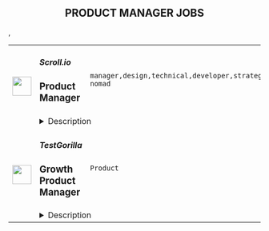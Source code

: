 <div align="center"><h2>PRODUCT MANAGER JOBS</h2></div><table><tr>
                <td width="100" height="100" rowspan="2">
                    <img src="https://remoteok.com/assets/img/jobs/7633aaf94317a5a9c2eb2d71946e372d1672693208.png" width="38px" height="auto">
                </td>
                <td width="300">
                    <h5>Scroll.io</h5>
                    <h3>Product Manager</h3>
                </td>
                <td width="300">
                    <code>manager,design,technical,developer,strategy,operational,digital nomad</code>
                </td>
                <td width="200">
                <text>1 days ago</text>
                </td>
                <td width="100" rowspan="2">
                <a href="https://remoteOK.com/remote-jobs/remote-product-manager-scroll-io-173601" align="right" target="_blank">Apply</a>
                </td>
            </tr>
            <tr>
                <td colspan="3">
                <details><summary>Description</summary>
                <p>We are looking for a first <b>product manager</b> to work with our founding team to define and execute on testnet and mainnet launches for Scrollâs fully EVM-equivalent zkRollup. You will define the UI-UX and launch strategy to reach the broadest spectrum of developers and users.  This will require partnering closely across a variety of cross-functional domains on a highly technical product and working with our community and developer relations teams to roll out major releases end-to-end.</p><p><br></p><p>Your day-to-day work will involve working with the founding team to define release requirements, coordinating across engineering, design, and developer relations teams to execute on them, and ensuring the quality of the final release.  This will require the ability to prioritize features for developers and users as well as make complex technical ideas understandable to developers.  Most importantly, the ideal candidate will prioritize Scrollâs open source, collaborative, and research-driven values when making decisions about the initial releases.</p>\n<p><p><br></p><b>Job Duties</b><ul><li>Work with the team to identify requirements for testnet and mainnet releases.</li><li>Coordinate engineering, design, and developer relations teams for major releases.</li><li>Own the UI-UX and launch strategy of testnet and mainnet releases.</li></ul><p><br></p><b>Qualifications</b><ul><li>Strong interest in and some knowledge of zero-knowledge proofs and Layer 2 protocols.</li><li>Prior experience in or deep interest in cryptocurrency.</li><li>Ability to design and execute operational processes at a high level.</li><li>Ability to work across a highly technical product.</li><li>Experience working with a designer.</li></ul><p><br></p><b>Benefits</b><ul><li>This is a remote position. Work from anywhere with our global team.</li></ul><div><br></div><p><br></p></p>\n<p><span style="font-size: 16px">Don't see your role, but want to join our team? Reach out at&nbsp;</span><a href="http://hire@scroll.io/" style="font-size: 16px" class="postings-link">hire@scroll.io</a><span style="font-size: 16px">&nbsp;with your background and ideal role.</span></p><br/><br/>Please mention the word **HEARTILY** and tag RNzQuOTguMjI4LjExMg== when applying to show you read the job post completely (#RNzQuOTguMjI4LjExMg==). This is a beta feature to avoid spam applicants. Companies can search these words to find applicants that read this and see they're human.
                </details>
                </td>
            </tr>,<tr>
                <td width="100" height="100" rowspan="2">
                    <img src="https://wwr-pro.s3.amazonaws.com/logos/0064/4850/logo.gif" width="38px" height="auto">
                </td>
                <td width="300">
                    <h5>TestGorilla</h5>
                    <h3> Growth Product Manager</h3>
                </td>
                <td width="300">
                    <code>Product</code>
                </td>
                <td width="200">
                <text>2 days ago</text>
                </td>
                <td width="100" rowspan="2">
                <a href="https://weworkremotely.com/remote-jobs/testgorilla-growth-product-manager-3" align="right" target="_blank">Apply</a>
                </td>
            </tr>
            <tr>
                <td colspan="3">
                <details><summary>Description</summary>
                <img src="https://we-work-remotely.imgix.net/logos/0064/4850/logo.gif?ixlib=rails-4.0.0&w=50&h=50&dpr=2&fit=fill&auto=compress" />

<p>
  <strong>Headquarters:</strong> Amsterdam, The Netherlands
    <br /><strong>URL:</strong> <a href="https://www.testgorilla.com/">https://www.testgorilla.com/</a>
</p>

<div>Hi there,</div><div><br></div><div>I’m Michel, the Head of Product at TestGorilla. We’re a fast-growing HR tech startup that helps teams make better hiring decisions faster and bias-free.</div><div><br></div><div>Over the last year, we’ve experienced tremendous growth. More than 8,000 companies have replaced CVs with our assessments to screen candidates in an unbiased and data-driven way. That growth is in part thanks to our extensive inbound marketing program. <br><br>As we look to scale our efforts in 2023 and beyond, we’re looking for a <strong> Growth Product Manager</strong> who’s passionate about joining our quest to help people land dream jobs. </div><div><br></div><div><br></div><h1><strong>What’s in it for you?</strong></h1><ul>
<li>Helping shape a fast-growing HR tech startup as an early employee</li>
<li>Fully remote position with bright, motivated, and friendly colleagues around the world </li>
<li>Chance to be at the forefront of a growing trend of Agile Marketing</li>
<li>Competitive salary + share appreciation rights (SARs)</li>
<li>Flexible hours and vacation</li>
<li>Paid parental leave </li>
<li>Remote working budget: €1,000 per year</li>
<li>Learning and development budget: 3,5% of salary</li>
</ul><div><br></div><div><br></div><h1><strong>The job in a nutshell</strong></h1><div>Reporting into our Head of Product, we are looking for a creative and highly collaborative <strong>Growth Product Manager</strong> with a solid experimentation background and an obsession over the user's needs to lead one of our new Marketing Squads. <br><br>As a Growth Product Manager in our Marketing Department, you'll collaborate with stakeholders and teams from multiple departments to help attract new users to TestGorilla, and convert them into valued customers. You will do this by developing in-depth product, customer, and market insight, translating that insight into a healthy portfolio of marketing experiments that can help us provide a better experience to our users, and validating &amp; informing our brand positioning and product strategy. </div><div><br></div><div>This is an amazing opportunity for a Growth Product Manager who is looking to embark on an entrepreneurial journey and is ready to put a dent in the universe! </div><div>
<br><br>
</div><h1><strong>You’ll spend time on the following:</strong></h1><ul>
<li>Collaborate with Test Gorilla's Product and Marketing leadership teams to help plan and execute an acquisition strategy to drive sustainable user growth</li>
<li>Prioritize a healthy portfolio of marketing experiments and marketing campaigns that can move the needle for user visits, conversion, and engagement </li>
<li>Develop a deep understanding of our users and our content through qualitative research, data analytics and experimentation </li>
<li>Form part of the Product and Engineering team by collaborating with Product Designers and Engineers - from discovery to delivery, on to monitoring after release</li>
<li>Work cross-functionally across the company to understand how Marketing can leverage our product, content, articles, creatives, and landing pages to grow our user base</li>
</ul><div><br></div><h1><strong><br>Here's what we are looking for:</strong></h1><ul>
<li>You are inspired by our mission of <em>putting people in their dream jobs</em> </li>
<li>You are fully aligned with our <a href="https://www.testgorilla.com/careers/">values </a>
</li>
<li>You are natively proficient in written English</li>
<li>You are passionate about Product Management and <a href="https://www.testgorilla.com/test-library/role-specific-skills-tests/growth-marketing-b2c-test/">Marketing</a> </li>
<li>Prior experience in a marketing role</li>
<li>Experience running experiments with lean thinking and quick iterations</li>
<li>Data-driven approach to product management and prioritization</li>
<li>Excellent stakeholder management skills</li>
<li>Mindset that always thinks MVP first</li>
<li>User psychology and marketing know-how </li>
<li>You are comfortable with the ambiguity and pace of iteration of a hyper-growth startup</li>
</ul><div><br></div><div>
<em>We typically expect candidates with at least </em><strong><em>3 years of experience in agile cross-functional product</em></strong><em> and/or marketing team to have the skills mentioned above.</em>
</div><div>
<br><br>
</div><h1><strong>Bonus points if…</strong></h1><ul>
<li>You have experience working in a SaaS company and a fast-growing startup </li>
<li>You have experience working in a Product-led growth environment</li>
<li>You have experience with Agile Marketing </li>
</ul><div><br></div><div><br></div><h1><strong>Interested?</strong></h1><div>We don’t offer rainbow glitter unicorns or dog-friendly offices (we literally don’t have an office), but we do offer real people, solid core values, and a product meant to give everyone a fair, unbiased chance at their dream jobs.</div><div>
<br>Here at TestGorilla, we eat our own dog food. We use our assessment platform to make sure we make the best hiring decisions faster and bias-free. I took one too and I enjoyed it!</div><div>
<br>So if this role sounds like a good fit for you, I’d like you to <a href="https://assessment.testgorilla.com/testtaker/publicinvitation/cc74819f-dbe4-4978-b112-8d75fc0923b2">take an assessment</a> so we can get a better idea about whether you would fit the role. It’s also a great opportunity for you to get to know our product!</div><div>
<br>If you’re hired, I’ll do everything I can to help you succeed at TestGorilla and throughout the rest of your career.</div><div><br></div>

<p><strong>To apply:</strong> <a href="https://weworkremotely.com/remote-jobs/testgorilla-growth-product-manager-3">https://weworkremotely.com/remote-jobs/testgorilla-growth-product-manager-3</a></p>

                </details>
                </td>
            </tr>,<tr>
                <td width="100" height="100" rowspan="2">
                    <img src="https://wwr-pro.s3.amazonaws.com/logos/0077/5904/logo.gif" width="38px" height="auto">
                </td>
                <td width="300">
                    <h5>TestGorilla</h5>
                    <h3> Senior Product Manager</h3>
                </td>
                <td width="300">
                    <code>Product</code>
                </td>
                <td width="200">
                <text>2 days ago</text>
                </td>
                <td width="100" rowspan="2">
                <a href="https://weworkremotely.com/remote-jobs/testgorilla-senior-product-manager-4" align="right" target="_blank">Apply</a>
                </td>
            </tr>
            <tr>
                <td colspan="3">
                <details><summary>Description</summary>
                <img src="https://we-work-remotely.imgix.net/logos/0077/5904/logo.gif?ixlib=rails-4.0.0&w=50&h=50&dpr=2&fit=fill&auto=compress" />

<p>
  <strong>Headquarters:</strong> Amsterdam
    <br /><strong>URL:</strong> <a href="https://www.testgorilla.com/">https://www.testgorilla.com/</a>
</p>

<div>Hi,</div><div><br></div><div>I’m Claudia, the Head of Product at TestGorilla. We’re a fast-growing <a href="https://www.testgorilla.com/">HR tech startup</a> that helps teams make better hiring decisions faster and bias-free.</div><div><br></div><div>Over the past year, we’ve experienced tremendous growth. More than 8,000 companies have replaced CVs with our assessments to screen candidates in an unbiased and data-driven way. </div><div><br></div><div>As we scale our efforts in 2023 and beyond, we’re looking for a <strong>Senior Product Manager </strong>who’s passionate about building amazing product experiences and helping people land dream jobs. </div><div>
<br><br>
</div><h1><strong>What’s in it for you?</strong></h1><ul>
<li>Helping shape a fast-growing HR tech startup as an early employee</li>
<li>Fully remote position with bright, motivated, and friendly colleagues around the world </li>
<li>Competitive salary + Share appreciation rights (SARs)</li>
<li>Flexible hours and vacation</li>
<li>Paid parental leave </li>
<li>Remote working budget: €1,000 per year</li>
<li>Learning and development budget: 3.5% of salary</li>
</ul><div><br></div><h1>The job in a nutshell</h1><div>As a<strong> Senior Product Manager,</strong> you’ll be responsible for creating and shipping products that help hundreds of thousands of users around the world land their dream job. <br><br>
</div><div>Together with a cross-functional team, you’ll take ownership of translating our product vision and strategy into a roadmap, ensure seamless product delivery and drive feedback loops on what has been shipped. <br><br>
</div><div>Your goal is to give our customers and their candidates the best experience possible out there! This is an amazing opportunity for a product manager that is looking to embark on an entrepreneurial journey and is ready to put a dent in the universe! </div><div><br></div><div><br></div><h1><strong>You’ll spend time on the following:</strong></h1><ul>
<li>Define a vision, strategy and roadmap that drives maximum impact for your area of the customer and candidate experience. </li>
<li>
<a href="https://www.testgorilla.com/test-library/role-specific-skills-tests/product-owner-test/">Drive product execution</a>: gather requirements, define functionality, set goals, deliver with your team against these goals, resolve quality issues.</li>
<li>Work with cross-functional stakeholders (Customer Success, Sales, Marketing, etc.). to factor their requirements into product decisions.</li>
<li>Talk to users on a regular basis: our customers that create assessments as well as candidates taking the assessment.</li>
<li>Leverage data and user insights to create solutions that satisfy and solve user needs.</li>
<li>Create clear and thoughtful documentation that can easily be understood and used by both technical and non-technical stakeholders.</li>
<li>Ensure UX and product-led growth is at the heart of what we build.</li>
<li>Gain a broader understanding of trends in the HR and HR-tech vertical that impact product development.</li>
<li>Work in a collaborative, talented distributed team across the globe.<br><br>
</li>
</ul><div> </div><h1><strong>Here's what we are looking for:</strong></h1><ul>
<li>You are inspired by our mission to put <em>one billion people in dream jobs</em>
</li>
<li>You are fully aligned with our <a href="https://www.testgorilla.com/careers/">values </a>
</li>
<li>You have a track record of shipping and scaling high quality products that effectively service the needs of both customers and the business.</li>
<li>You have creative and innovative problem solving skills and feel comfortable engaging in detailed conversations about strategy and product design with both non-technical and technical audiences.</li>
<li>You are data driven and use that skill to drive strategic decisions for the product you are working on. Making sure we tackle the biggest opportunities in the most effective way.</li>
<li>You’re able to think big, but start small. You can establish a north star for your product while maintaining an agile mindset towards getting there.</li>
<li>You have a user-first mindset. You’re passionate about understanding their needs and continuously improving their experience.</li>
<li>You have strong collaboration and relationship building skills that allow you to build cross-functional relationships.</li>
<li>You have excellent communication skills (both written and verbal) and attention to detail. </li>
<li>You are comfortable with ambiguity and thrive in the fast paced environment of an early-stage startup that is operating remotely around the globe.</li>
</ul><div>We typically expect candidates with at least <strong><em>5 years of Senior Product Management experience</em></strong> to have the skills mentioned above.<br><br>
</div><div> </div><h1><strong>Bonus points if…</strong></h1><ul>
<li>You have experience working in a high growth product-led startup.</li>
<li>You have domain experience working in HR-tech and/or SaaS.</li>
<li>You have led detailed short-term product roadmaps while keeping the longer term vision intact.</li>
<li>You have strong experience with UI/UX design, and you are passionate about design and creating beautiful products.</li>
</ul><div>
<br><br>
</div><h1><strong>Interested?</strong></h1><div>
<br>We don’t offer rainbow glitter unicorns or dog-friendly offices (we literally don’t have an office), but we do offer real people, solid core values, and a product meant to give everyone a fair, unbiased chance at their dream jobs.</div><div>
<br>Here at TestGorilla, we eat our own dog food. We use our assessment platform to make sure we make the best hiring decisions, faster and bias-free. </div><div>
<br>So if this role sounds like a good fit for you, I’d like you to take an assessment so we can get a better idea about whether you would fit the role. It’s also a great opportunity for you to get to know our product!</div><div>
<br>If you’re hired, I’ll do everything I can to help you succeed at TestGorilla and throughout the rest of your career.</div><div><br></div><div>
<br><br>
</div>

<p><strong>To apply:</strong> <a href="https://weworkremotely.com/remote-jobs/testgorilla-senior-product-manager-4">https://weworkremotely.com/remote-jobs/testgorilla-senior-product-manager-4</a></p>

                </details>
                </td>
            </tr>,<tr>
                <td width="100" height="100" rowspan="2">
                    <img src="https://wwr-pro.s3.amazonaws.com/logos/0071/4151/logo.gif" width="38px" height="auto">
                </td>
                <td width="300">
                    <h5>A.Team</h5>
                    <h3> Senior Independent Product Manager/Product Designer ($110-$190/hr)</h3>
                </td>
                <td width="300">
                    <code>Product</code>
                </td>
                <td width="200">
                <text>420 days ago</text>
                </td>
                <td width="100" rowspan="2">
                <a href="https://weworkremotely.com/remote-jobs/a-team-senior-independent-product-manager-product-designer-110-190-hr" align="right" target="_blank">Apply</a>
                </td>
            </tr>
            <tr>
                <td colspan="3">
                <details><summary>Description</summary>
                <img src="https://we-work-remotely.imgix.net/logos/0071/4151/logo.gif?ixlib=rails-4.0.0&w=50&h=50&dpr=2&fit=fill&auto=compress" />

<p>
  <strong>Headquarters:</strong> NYC, SF, and TLV
    <br /><strong>URL:</strong> <a href="https://build.a.team/wwrfastrackreferral">https://build.a.team/wwrfastrackreferral</a>
</p>

<div>
<a href="https://build.a.team/wwrproductmgrfasttrack">A·Team</a> is a VC-backed, stealth, application-only home on the internet for Senior Product Managers &amp; Product Designers (along with developers &amp; UX/UI folks) to team up with the best companies on their next big thing. <br><br>After talking with hundreds of independent engineers, designers, and product folks, we heard over and over that finding vetted, high-quality, consistent clients is hard, and projects are often too small to be rewarding. A·Team matches small teams of the most talented builders in the world with companies backed by a16z, YC, Softbank, General Catalyst, etc. on a contract basis for many of their most important initiatives. We quietly launched in May 2020, and have helped A·Teamers earn $11.4+ million since.<br><br>As part of A·Team, you can expect:</div><ul>
<li>
<strong>High-paying, meaningful client missions (where you'd lead Product) with the most audacious companies</strong> sent your way; generally $110-$190/hr, with vetted, fascinating clients doing work that matters. We're picky about who we partner with; new clients only come in via trusted referral. We've worked with Lyft, McGraw Hill, ClearCo, irl.com, the former CEO of Waze, the leading vaccine production software, several new unicorns we can't say here, and dozens of startups backed by a16z/YC/Softbank/etc.</li>
<li>
<strong>Work alongside friends old &amp; new: </strong>our niche is small/diverse product teams, since clients with larger budgets and higher-impact work tell us they want teams, not individuals. Of course, we keep friends together whenever we can.</li>
<li>
<strong>Full autonomy:</strong> say "no" to things that don't excite you. The most talented builders often juggle a few things at once, so there's never pressure to join an A·Team mission if you don't have the bandwidth. If we're no longer a fit, it's easy to leave or pause too. </li>
<li>
<strong>Small, curated, off-the-record gatherings:</strong> for conversations hard to have elsewhere. Long-term, we're creating micro-communities for the world's top builders to become friends around the things they care about.</li>
<li>
<strong>Keep 100% of what you earn: </strong>if you charge $130/hr, you get $130/hr. A·Team makes money by charging a small, flat, transparent platform fee on <em>top</em> of your rate.</li>
</ul><div>
<br><strong>How to apply:<br></strong>Go here: <a href="https://build.a.team/wwrproductmgrfasttrack">https://build.a.team/wwrproductmgrfasttrack</a> + mention WWR under how you heard about A·Team. No resume or cover letter needed; we respect your time so the application is short. We're also much more interested in seeing what you've made, and excited to chat more if there’s a fit.<br><strong><br>What you’ll do:</strong>
</div><ul>
<li>Once part of A.Team, you’ll regularly be invited to be the lead Product manager/designer for impactful missions that match your interests, which you can accept or decline. Take your pick from early-stage incubations with world-class founders, to fast-growing super-funded companies, to old-school non-tech incumbents looking to build as a tech giant would.</li>
<li>Missions usually involve building an ambitious piece of software from 0 to 1 as part of a small 3-4 person team. </li>
<li>You’ll be paid to scope it out, give the client options, guide strategy, and execute on the selected solution. Sometimes the client has a clear vision, sometimes not; which is why A.Team builders tend to be senior folks who can work together to find the right direction. </li>
</ul><div>
<br><strong>Who A</strong>·<strong>Team is for:</strong>
</div><ul>
<li>Senior Product Managers/Designers who left large companies and high-growth startups to pursue their craft with autonomy.</li>
<li>Those who prefer consistent contract work over a full-time role, who want to create a variety of new products alongside other top-tier builders.</li>
<li>The majority of A.Teamers spend most of their time doing independent work, but a sizeable percentage are either employed full-time (but testing out client work), bootstrapping a side project, or looking for their next big thing.</li>
</ul><div>
<br><strong>Who A</strong>·<strong>Team is </strong><strong><em>not</em></strong><strong> for:</strong>
</div><ul>
<li>People looking for small gigs.</li>
<li>Folks looking to build simple wordpress/wix/squarespace-style websites.</li>
<li>Those still early in their careers and recent university/bootcamp grads (at least not yet).</li>
</ul><div>
<br><strong>Our long-term vision:<br></strong><a href="https://build.a.team/wwrproductmgrfasttrack"><span>A·Team</span></a> is a new type of company for a new kind of independent software builders. We call them "unhirables": people who traditional companies couldn’t hire full-time even if they wanted to, but who want to do their most meaningful work with their favorite people in small, autonomous, distributed expert teams. </div><div>
<br>To help us secure amazing missions, we raised $5 million+ (not public, yet) from NFX, Village Global, and Box Group, along with the former CEO of Upwork, the founders of Fiverr and Lemonade, Apple's Global Head of Recruiting, YC Partner Aaron Harris, Wharton's Adam Grant, and Duke's Dan Ariely.</div>

<p><strong>To apply:</strong> <a href="https://weworkremotely.com/remote-jobs/a-team-senior-independent-product-manager-product-designer-110-190-hr">https://weworkremotely.com/remote-jobs/a-team-senior-independent-product-manager-product-designer-110-190-hr</a></p>

                </details>
                </td>
            </tr></table>